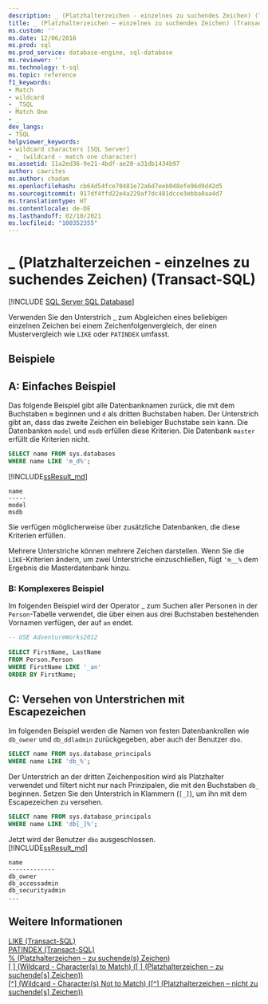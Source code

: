 ```yaml
---
description: _ (Platzhalterzeichen - einzelnes zu suchendes Zeichen) (Transact-SQL)
title: _ (Platzhalterzeichen – einzelnes zu suchendes Zeichen) (Transact-SQL) | Microsoft-Dokumentation
ms.custom: ''
ms.date: 12/06/2016
ms.prod: sql
ms.prod_service: database-engine, sql-database
ms.reviewer: ''
ms.technology: t-sql
ms.topic: reference
f1_keywords:
- Match
- wildcard
- _TSQL
- Match One
- _
dev_langs:
- TSQL
helpviewer_keywords:
- wildcard characters [SQL Server]
- _ (wildcard - match one character)
ms.assetid: 11a2ed36-9e21-4bdf-ae20-a31db1434b97
author: cawrites
ms.author: chadam
ms.openlocfilehash: cb64d54fce70481e72a6d7eeb048efe96d9d42d5
ms.sourcegitcommit: 917df4ffd22e4a229af7dc481dcce3ebba0aa4d7
ms.translationtype: HT
ms.contentlocale: de-DE
ms.lasthandoff: 02/10/2021
ms.locfileid: "100352355"
---
```

# <a name="_-wildcard---match-one-character-transact-sql"></a>_ (Platzhalterzeichen - einzelnes zu suchendes Zeichen) (Transact-SQL)
[!INCLUDE [SQL Server SQL Database](../../includes/applies-to-version/sql-asdb.md)]

Verwenden Sie den Unterstrich _ zum Abgleichen eines beliebigen einzelnen Zeichen bei einem Zeichenfolgenvergleich, der einen Mustervergleich wie `LIKE` oder `PATINDEX` umfasst.  
  
## <a name="examples"></a>Beispiele  

## <a name="a-simple-example"></a>A: Einfaches Beispiel   

Das folgende Beispiel gibt alle Datenbanknamen zurück, die mit dem Buchstaben `m` beginnen und `d` als dritten Buchstaben haben. Der Unterstrich gibt an, dass das zweite Zeichen ein beliebiger Buchstabe sein kann. Die Datenbanken `model` und `msdb` erfüllen diese Kriterien. Die Datenbank `master` erfüllt die Kriterien nicht.

```sql
SELECT name FROM sys.databases
WHERE name LIKE 'm_d%';
```   
[!INCLUDE[ssResult_md](../../includes/ssresult-md.md)]   
```
name
-----
model
msdb
```   
Sie verfügen möglicherweise über zusätzliche Datenbanken, die diese Kriterien erfüllen.

Mehrere Unterstriche können mehrere Zeichen darstellen. Wenn Sie die `LIKE`-Kriterien ändern, um zwei Unterstriche einzuschließen, fügt `'m__%` dem Ergebnis die Masterdatenbank hinzu.

### <a name="b-more-complex-example"></a>B: Komplexeres Beispiel
 Im folgenden Beispiel wird der Operator _ zum Suchen aller Personen in der `Person`-Tabelle verwendet, die über einen aus drei Buchstaben bestehenden Vornamen verfügen, der auf `an` endet.  
  
```sql  
-- USE AdventureWorks2012
  
SELECT FirstName, LastName  
FROM Person.Person  
WHERE FirstName LIKE '_an'  
ORDER BY FirstName;  
```  
## <a name="c-escaping-the-underscore-character"></a>C: Versehen von Unterstrichen mit Escapezeichen   
Im folgenden Beispiel werden die Namen von festen Datenbankrollen wie `db_owner` und `db_ddladmin` zurückgegeben, aber auch der Benutzer `dbo`. 

```sql
SELECT name FROM sys.database_principals
WHERE name LIKE 'db_%';
```

Der Unterstrich an der dritten Zeichenposition wird als Platzhalter verwendet und filtert nicht nur nach Prinzipalen, die mit den Buchstaben `db_` beginnen. Setzen Sie den Unterstrich in Klammern (`[_]`), um ihn mit dem Escapezeichen zu versehen. 

```sql
SELECT name FROM sys.database_principals
WHERE name LIKE 'db[_]%';
```   
Jetzt wird der Benutzer `dbo` ausgeschlossen.   
[!INCLUDE[ssResult_md](../../includes/ssresult-md.md)]   
```
name
-------------
db_owner
db_accessadmin
db_securityadmin
...
```

  
## <a name="see-also"></a>Weitere Informationen  
 [LIKE &#40;Transact-SQL&#41;](../../t-sql/language-elements/like-transact-sql.md)   
 [PATINDEX &#40;Transact-SQL&#41;](../../t-sql/functions/patindex-transact-sql.md)   
  [% (Platzhalterzeichen – zu suchende(s) Zeichen)](../../t-sql/language-elements/percent-character-wildcard-character-s-to-match-transact-sql.md)   
  [&#91; &#93; (Wildcard - Character(s) to Match) ([ ] (Platzhalterzeichen – zu suchende[s] Zeichen))](../../t-sql/language-elements/wildcard-character-s-to-match-transact-sql.md)   
 [&#91;^&#93; (Wildcard - Character(s) Not to Match) ([^] (Platzhalterzeichen – nicht zu suchende[s] Zeichen))](../../t-sql/language-elements/wildcard-character-s-not-to-match-transact-sql.md)     
  
